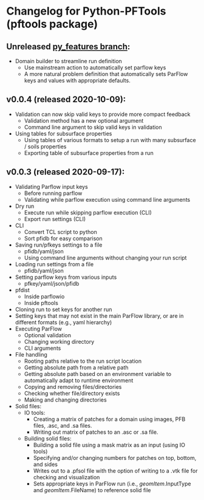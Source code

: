 # Changelog for Python-PFTools (pftools package)

## Unreleased [py_features branch](https://github.com/grapp1/parflow/tree/py_features):

- Domain builder to streamline run definition
	- Use mainstream action to automatically set parflow keys
	- A more natural problem definition that automatically sets ParFlow keys and values with appropriate defaults.

## v0.0.4 (released 2020-10-09):

- Validation can now skip valid keys to provide more compact feedback
	- Validation method has a new optional argument
	- Command line argument to skip valid keys in validation
- Using tables for subsurface properties
	- Using tables of various formats to setup a run with many subsurface / soils properties
	- Exporting table of subsurface properties from a run

## v0.0.3 (released 2020-09-17):
- Validating Parflow input keys
	- Before running parflow
	- Validating while parflow execution using command line arguments
- Dry run
	- Execute run while skipping parflow execution (CLI)
	- Export run settings (CLI)
- CLI
	- Convert TCL script to python
	- Sort pfidb for easy comparison
- Saving run/pfkeys settings to a file
	- pfidb/yaml/json
	- Using command line arguments without changing your run script
- Loading run settings from a file
	- pfidb/yaml/json
- Setting parflow keys from various inputs
	- pfkey/yaml/json/pfidb
- pfdist
	- Inside parflowio
	- Inside pftools
- Cloning run to set keys for another run
- Setting keys that may not exist in the main ParFlow library, or are in different formats (e.g., yaml hierarchy)
- Executing ParFlow
	- Optional validation
	- Changing working directory
	- CLI arguments
- File handling
	- Rooting paths relative to the run script location
	- Getting absolute path from a relative path
	- Getting absolute path based on an environment variable to automatically adapt to runtime environment
	- Copying and removing files/directories
	- Checking whether file/directory exists
	- Making and changing directories
- Solid files:
	- IO tools:
		- Creating a matrix of patches for a domain using images, PFB files, .asc, and .sa files.
		- Writing out matrix of patches to an .asc or .sa file.
	- Building solid files:
		- Building a solid file using a mask matrix as an input (using IO tools)
		- Specifying and/or changing numbers for patches on top, bottom, and sides
		- Writes out to a .pfsol file with the option of writing to a .vtk file for checking and visualization
		- Sets appropriate keys in ParFlow run (i.e., *geomItem*.InputType and *geomItem*.FileName) to reference solid file
